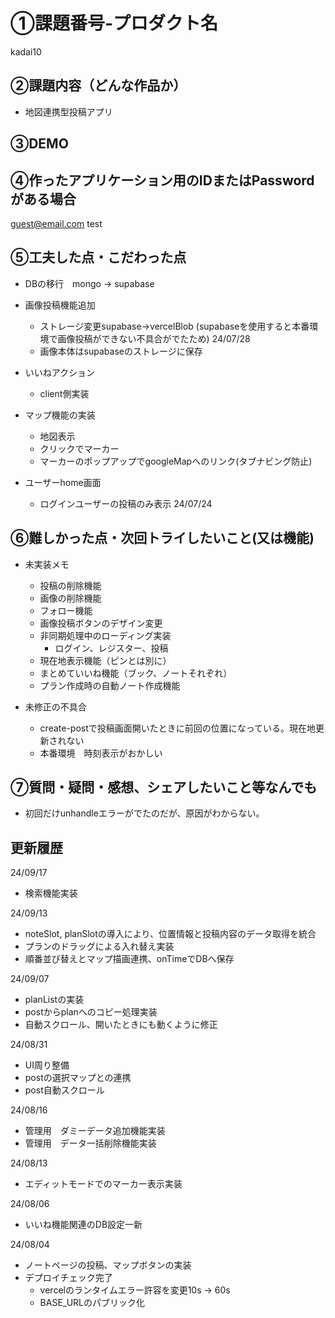 # ①課題番号-プロダクト名
kadai10

## ②課題内容（どんな作品か）

- 地図連携型投稿アプリ

## ③DEMO


## ④作ったアプリケーション用のIDまたはPasswordがある場合

guest@email.com
test

## ⑤工夫した点・こだわった点

- DBの移行　mongo -> supabase

- 画像投稿機能追加
  - ストレージ変更supabase->vercelBlob (supabaseを使用すると本番環境で画像投稿ができない不具合がでたため) 24/07/28
  - 画像本体はsupabaseのストレージに保存

- いいねアクション
  - client側実装

- マップ機能の実装
  - 地図表示
  - クリックでマーカー
  - マーカーのポップアップでgoogleMapへのリンク(タブナビング防止)
  

- ユーザーhome画面
  - ログインユーザーの投稿のみ表示 24/07/24


## ⑥難しかった点・次回トライしたいこと(又は機能)

- 未実装メモ
  - 投稿の削除機能
  - 画像の削除機能
  - フォロー機能
  - 画像投稿ボタンのデザイン変更
  - 非同期処理中のローディング実装
    - ログイン、レジスター、投稿
  - 現在地表示機能（ピンとは別に）
  - まとめていいね機能（ブック、ノートそれぞれ）
  - プラン作成時の自動ノート作成機能

- 未修正の不具合
  - create-postで投稿画面開いたときに前回の位置になっている。現在地更新されない
  - 本番環境　時刻表示がおかしい

## ⑦質問・疑問・感想、シェアしたいこと等なんでも
- 初回だけunhandleエラーがでたのだが、原因がわからない。


## 更新履歴

24/09/17
- 検索機能実装

24/09/13
- noteSlot, planSlotの導入により、位置情報と投稿内容のデータ取得を統合
- プランのドラッグによる入れ替え実装
- 順番並び替えとマップ描画連携、onTimeでDBへ保存


24/09/07
- planListの実装
- postからplanへのコピー処理実装
- 自動スクロール、開いたときにも動くように修正

24/08/31
- UI周り整備
- postの選択マップとの連携
- post自動スクロール

24/08/16
- 管理用　ダミーデータ追加機能実装
- 管理用　データ一括削除機能実装

24/08/13
- エディットモードでのマーカー表示実装

24/08/06
- いいね機能関連のDB設定一新

24/08/04
- ノートページの投稿、マップボタンの実装
- デプロイチェック完了
  - vercelのランタイムエラー許容を変更10s -> 60s 
  - BASE_URLのパブリック化
